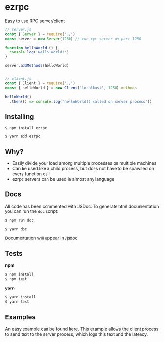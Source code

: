 # ezrpc
Easy to use RPC server/client

```javascript
// server.js
const { Server } = require('./')
const server = new Server(1250) // run rpc server on port 1250

function helloWorld () {
  console.log('Hello World!')
}

server.addMethods(helloWorld)


// client.js
const { Client } = require('./')
const { helloWorld } = new Client('localhost', 1250).methods

helloWorld()
  .then(() => console.log('helloWorld() called on server process'))
```

## Installing
`$ npm install ezrpc`

`$ yarn add ezrpc`

## Why?
- Easily divide your load among multiple processes on multiple machines
- Can be used like a child process, but does not have to be spawned on every function call
- ezrpc servers can be used in almost any language

## Docs
All code has been commented with JSDoc. To generate html documentation you can run the `doc` script:

`$ npm run doc`

`$ yarn doc`

Documentation will appear in /jsdoc

## Tests
**npm**
```bash
$ npm install
$ npm test
```
**yarn**
```bash
$ yarn install
$ yarn test
```
## Examples
An easy example can be found [here](./example). This example allows the client process to send text to the server process, which logs this text and the latency.
